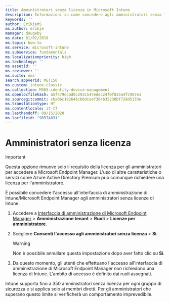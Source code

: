 ```yaml
---
title: Amministratori senza licenza in Microsoft Intune
description: Informazioni su come concedere agli amministratori senza licenza le autorizzazioni per accedere a Intune.
keywords: ''
author: ErikjeMS
ms.author: erikje
manager: dougeby
ms.date: 01/02/2018
ms.topic: how-to
ms.service: microsoft-intune
ms.subservice: fundamentals
ms.localizationpriority: high
ms.technology: ''
ms.assetid: ''
ms.reviewer: ''
ms.suite: ems
search.appverid: MET150
ms.custom: intune-classic
ms.collection: M365-identity-device-management
ms.openlocfilehash: a5f479dcad0c293c547edec24f0f835a4fc987e1
ms.sourcegitcommit: cba06c182646cb6dceef304b35230bf728d5133e
ms.translationtype: HT
ms.contentlocale: it-IT
ms.lasthandoff: 09/15/2020
ms.locfileid: "90574831"
---
```

# <a name="unlicensed-admins"></a>Amministratori senza licenza

> [!Important]
> Questa opzione rimuove solo il requisito della licenza per gli amministratori per accedere a Microsoft Endpoint Manager. L'uso di altre caratteristiche o servizi come Azure Active Directory Premium può comunque richiedere una licenza per l'amministratore.

È possibile concedere l'accesso all'interfaccia di amministrazione di Intune/Microsoft Endpoint Manager agli amministratori senza licenze di Intune.

1. Accedere a [Interfaccia di amministrazione di Microsoft Endpoint Manager](https://go.microsoft.com/fwlink/?linkid=2109431) > **Amministrazione tenant** > **Ruoli** > **Licenze per amministratore**.
2. Scegliere **Consenti l'accesso agli amministratori senza licenza** > **Sì**.
    >[!WARNING]
    >Non è possibile annullare questa impostazione dopo aver fatto clic su **Sì**.

3. Da questo momento, gli utenti che effettuano l'accesso all'interfaccia di amministrazione di Microsoft Endpoint Manager non richiedono una licenza di Intune. L'ambito di accesso è definito dai ruoli assegnati.

Intune supporta fino a 350 amministratori senza licenza per ogni gruppo di sicurezza e si applica solo ai membri diretti. Per gli amministratori che superano questo limite si verificherà un comportamento imprevedibile.




